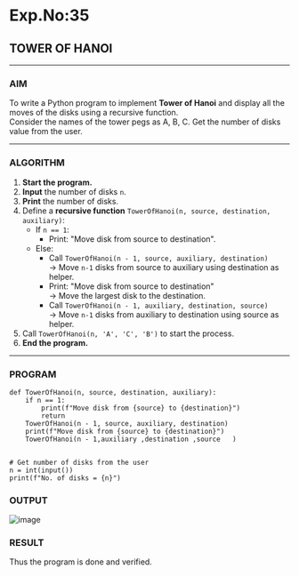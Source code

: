 # Exp.No:35  
## TOWER OF HANOI

---

### AIM  
To write a Python program to implement **Tower of Hanoi** and display all the moves of the disks using a recursive function.  
Consider the names of the tower pegs as A, B, C. Get the number of disks value from the user.

---

### ALGORITHM  

1. **Start the program.**
2. **Input** the number of disks `n`.
3. **Print** the number of disks.
4. Define a **recursive function** `TowerOfHanoi(n, source, destination, auxiliary)`:
   - If `n == 1`:
     - Print: "Move disk from source to destination".
   - Else:
     - Call `TowerOfHanoi(n - 1, source, auxiliary, destination)`  
       → Move `n-1` disks from source to auxiliary using destination as helper.
     - Print: "Move disk from source to destination"  
       → Move the largest disk to the destination.
     - Call `TowerOfHanoi(n - 1, auxiliary, destination, source)`  
       → Move `n-1` disks from auxiliary to destination using source as helper.
5. Call `TowerOfHanoi(n, 'A', 'C', 'B')` to start the process.
6. **End the program.**

---

### PROGRAM  

```
def TowerOfHanoi(n, source, destination, auxiliary):
    if n == 1:
        print(f"Move disk from {source} to {destination}")
        return
    TowerOfHanoi(n - 1, source, auxiliary, destination)
    print(f"Move disk from {source} to {destination}")
    TowerOfHanoi(n - 1,auxiliary ,destination ,source   )
   

# Get number of disks from the user
n = int(input())
print(f"No. of disks = {n}")

```

### OUTPUT
![image](https://github.com/user-attachments/assets/d03dcb8a-5eb0-42bb-9349-2d8c4df9cafe)




### RESULT
Thus the program is done and verified.
